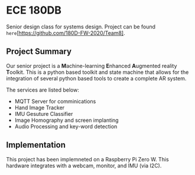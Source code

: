 # ECE 180DB

Senior design class for systems design. Project can be found `here`[https://github.com/180D-FW-2020/Team8].

## Project Summary

Our senior project is a **M**achine-learning **E**nhanced **A**ugmented reality **T**oolkit. This is a python based toolkit and state machine that allows for the integration of several python based tools to create a complete AR system. 

The services are listed below:
- MQTT Server for comminications
- Hand Image Tracker
- IMU Gesuture Classifier
- Image Homography and screen implanting
- Audio Processing and key-word detection

## Implementation

This project has been implemneted on a Raspberry Pi Zero W. This hardware integrates with a webcam, monitor, and IMU (via I2C). 


